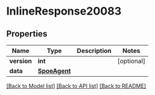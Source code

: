 # InlineResponse20083

## Properties
Name | Type | Description | Notes
------------ | ------------- | ------------- | -------------
**version** | **int** |  | [optional] 
**data** | [**SpoeAgent**](SpoeAgent.md) |  | 

[[Back to Model list]](../README.md#documentation-for-models) [[Back to API list]](../README.md#documentation-for-api-endpoints) [[Back to README]](../README.md)

